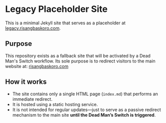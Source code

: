 # Legacy Placeholder Site

This is a minimal Jekyll site that serves as a placeholder at [legacy.risangbaskoro.com](https://legacy.risangbaskoro.com).

## Purpose

This repository exists as a fallback site that will be activated by a Dead Man's Switch workflow. Its sole purpose is to redirect visitors to the main website at: [risangbaskoro.com](https://risangbaskoro.com)

## How it works

- The site contains only a single HTML page (`index.md`) that performs an immediate redirect.
- It is hosted using a static hosting service.
- It is not intended for regular updates—just to serve as a passive redirect mechanism to the main site **until the Dead Man’s Switch is triggered**.
